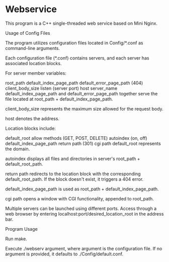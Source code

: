 # Webservice
This program is a C++ single-threaded web service based on Mini Nginx.

Usage of Config Files

The program utilizes configuration files located in Config/*.conf as command-line arguments.

Each configuration file (*.conf) contains servers, and each server has associated location blocks.

For server member variables:

root_path
default_index_page_path
default_error_page_path (404)
client_body_size
listen (server port)
host
server_name
default_index_page_path and default_error_page_path together serve the file located at root_path + default_index_page_path.

client_body_size represents the maximum size allowed for the request body.

host denotes the address.

Location blocks include:

default_root
allow methods (GET, POST, DELETE)
autoindex (on, off)
default_index_page_path
return path (301)
cgi path
default_root represents the domain.

autoindex displays all files and directories in server's root_path + default_root_path.

return path redirects to the location block with the corresponding default_root_path. If the block doesn't exist, it triggers a 404 error.

default_index_page_path is used as root_path + default_index_page_path.

cgi path opens a window with CGI functionality, appended to root_path.

Multiple servers can be launched using different ports. Access through a web browser by entering localhost:port/desired_location_root in the address bar.

Program Usage

Run make.

Execute ./webserv argument, where argument is the configuration file. If no argument is provided, it defaults to ./Config/default.conf.
